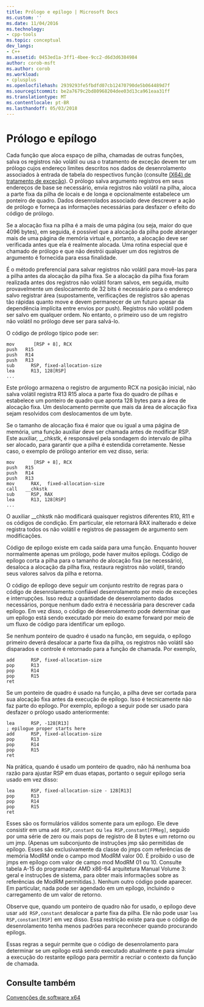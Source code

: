 ```yaml
---
title: Prólogo e epílogo | Microsoft Docs
ms.custom: ''
ms.date: 11/04/2016
ms.technology:
- cpp-tools
ms.topic: conceptual
dev_langs:
- C++
ms.assetid: 0453ed1a-3ff1-4bee-9cc2-d6d3d6384984
author: corob-msft
ms.author: corob
ms.workload:
- cplusplus
ms.openlocfilehash: 2939293fe5fbdfd07cb12470790de5b064489d7f
ms.sourcegitcommit: be2a7679c2bd80968204dee03d13ca961eaa31ff
ms.translationtype: MT
ms.contentlocale: pt-BR
ms.lasthandoff: 05/03/2018
---
```

# <a name="prolog-and-epilog"></a>Prólogo e epílogo
Cada função que aloca espaço de pilha, chamadas de outras funções, salva os registros não volátil ou usa o tratamento de exceção devem ter um prólogo cujos endereço limites descritos nos dados de desenrolamento associados à entrada de tabela do respectivos função (consulte [(X64) de tratamento de exceção](../build/exception-handling-x64.md)). O prólogo salva argumento registros em seus endereços de base se necessário, envia registros não volátil na pilha, aloca a parte fixa da pilha de locais e de longa e opcionalmente estabelece um ponteiro de quadro. Dados desenrolados associado deve descrever a ação de prólogo e forneça as informações necessárias para desfazer o efeito do código de prólogo.  
  
 Se a alocação fixa na pilha é a mais de uma página (ou seja, maior do que 4096 bytes), em seguida, é possível que a alocação da pilha pode abranger mais de uma página de memória virtual e, portanto, a alocação deve ser verificada antes que ela é realmente alocada. Uma rotina especial que é chamado de prólogo e que não destrói qualquer um dos registros de argumento é fornecida para essa finalidade.  
  
 É o método preferencial para salvar registros não volátil para movê-las para a pilha antes da alocação da pilha fixa. Se a alocação da pilha fixa foram realizada antes dos registros não volátil foram salvos, em seguida, muito provavelmente um deslocamento de 32 bits é necessário para o endereço salvo registrar área (supostamente, verificações de registros são apenas tão rápidas quanto move e devem permanecer de um futuro apesar da dependência implícita entre envios por push). Registros não volátil podem ser salvo em qualquer ordem. No entanto, o primeiro uso de um registro não volátil no prólogo deve ser para salvá-lo.  
  
 O código de prólogo típico pode ser:  
  
```  
mov       [RSP + 8], RCX  
push   R15  
push   R14  
push   R13  
sub      RSP, fixed-allocation-size  
lea      R13, 128[RSP]  
...  
```  
  
 Este prólogo armazena o registro de argumento RCX na posição inicial, não salva volátil registra R13 R15 aloca a parte fixa do quadro de pilhas e estabelece um ponteiro de quadro que aponta 128 bytes para a área de alocação fixa. Um deslocamento permite que mais da área de alocação fixa sejam resolvidos com deslocamentos de um byte.  
  
 Se o tamanho de alocação fixa é maior que ou igual a uma página de memória, uma função auxiliar deve ser chamada antes de modificar RSP. Este auxiliar, __chkstk, é responsável pela sondagem do intervalo de pilha ser alocado, para garantir que a pilha é estendida corretamente. Nesse caso, o exemplo de prólogo anterior em vez disso, seria:  
  
```  
mov       [RSP + 8], RCX  
push   R15  
push   R14  
push   R13  
mov      RAX,  fixed-allocation-size  
call   __chkstk  
sub      RSP, RAX  
lea      R13, 128[RSP]  
...  
```  
  
 O auxiliar __chkstk não modificará quaisquer registros diferentes R10, R11 e os códigos de condição. Em particular, ele retornará RAX inalterado e deixe registra todos os não volátil e registros de passagem de argumento sem modificações.  
  
 Código de epílogo existe em cada saída para uma função. Enquanto houver normalmente apenas um prólogo, pode haver muitos epilogs. Código de epílogo corta a pilha para o tamanho de alocação fixa (se necessário), desaloca a alocação da pilha fixa, restaura registros não volátil, tirando seus valores salvos da pilha e retorna.  
  
 O código de epílogo deve seguir um conjunto restrito de regras para o código de desenrolamento confiável desenrolamento por meio de exceções e interrupções. Isso reduz a quantidade de desenrolamento dados necessários, porque nenhum dado extra é necessária para descrever cada epílogo. Em vez disso, o código de desenrolamento pode determinar que um epílogo está sendo executado por meio do exame forward por meio de um fluxo de código para identificar um epílogo.  
  
 Se nenhum ponteiro de quadro é usado na função, em seguida, o epílogo primeiro deverá desalocar a parte fixa da pilha, os registros não volátil são disparados e controle é retornado para a função de chamada. Por exemplo,  
  
```  
add      RSP, fixed-allocation-size  
pop      R13  
pop      R14  
pop      R15  
ret  
```  
  
 Se um ponteiro de quadro é usado na função, a pilha deve ser cortada para sua alocação fixa antes da execução de epílogo. Isso é tecnicamente não faz parte do epílogo. Por exemplo, epílogo a seguir pode ser usado para desfazer o prólogo usado anteriormente:  
  
```  
lea      RSP, -128[R13]  
; epilogue proper starts here  
add      RSP, fixed-allocation-size  
pop      R13  
pop      R14  
pop      R15  
ret  
```  
  
 Na prática, quando é usado um ponteiro de quadro, não há nenhuma boa razão para ajustar RSP em duas etapas, portanto o seguir epílogo seria usado em vez disso:  
  
```  
lea      RSP, fixed-allocation-size - 128[R13]  
pop      R13  
pop      R14  
pop      R15  
ret  
```  
  
 Esses são os formulários válidos somente para um epílogo. Ele deve consistir em uma `add RSP,constant` ou `lea RSP,constant[FPReg]`, seguido por uma série de zero ou mais pops de registro de 8 bytes e um retorno ou um jmp. (Apenas um subconjunto de instruções jmp são permitidas de epílogo. Esses são exclusivamente da classe do jmps com referências de memória ModRM onde o campo mod ModRM valor 00. É proibido o uso de jmps em epílogo com valor de campo mod ModRM 01 ou 10. Consulte tabela A-15 do programador AMD x86-64 arquitetura Manual Volume 3: geral e instruções de sistema, para obter mais informações sobre as referências de ModRM permitidas.). Nenhum outro código pode aparecer. Em particular, nada pode ser agendado em um epílogo, incluindo o carregamento de um valor de retorno.  
  
 Observe que, quando um ponteiro de quadro não for usado, o epílogo deve usar `add RSP,constant` desalocar a parte fixa da pilha. Ele não pode usar `lea RSP,constant[RSP]` em vez disso. Essa restrição existe para que o código de desenrolamento tenha menos padrões para reconhecer quando procurando epilogs.  
  
 Essas regras a seguir permite que o código de desenrolamento para determinar se um epílogo está sendo executado atualmente e para simular a execução do restante epílogo para permitir a recriar o contexto da função de chamada.  
  
## <a name="see-also"></a>Consulte também  
 [Convenções de software x64](../build/x64-software-conventions.md)